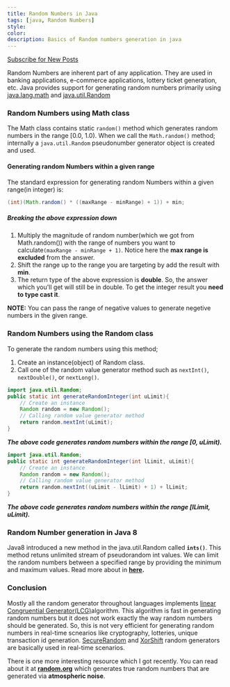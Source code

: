 ```yaml
---
title: Random Numbers in Java
tags: [java, Random Numbers]
style:
color:
description: Basics of Random numbers generation in java
---
```

<a class="text-center" href="https://feedburner.google.com/fb/a/mailverify?uri=Mandy8055&amp;loc=en_US" onclick="window.open(this.href, 'subscribe',
    'left=20,top=20,width=500,height=500,toolbar=1,resizable=0'); return false;">Subscribe for New Posts</a>

Random Numbers are inherent part of any application. They are used in banking applications, e-commerce applications, lottery ticket generation, etc. Java provides support for generating random numbers primarily using [java.lang.math](https://docs.oracle.com/javase/8/docs/api/java/lang/Math.html) and [java.util.Random](https://docs.oracle.com/javase/8/docs/api/java/util/Random.html) 

### Random Numbers using Math class

The Math class contains static `random()` method which generates random numbers in the range [0.0, 1.0). When we call the `Math.random()` method; internally a `java.util.Random` pseudonumber generator object is created and used.

#### Generating random Numbers within a given range
The standard expression for generating random Numbers within a given range(in integer) is:
```java
(int)(Math.random() * ((maxRange - minRange) + 1)) + min;    
```

##### Breaking the above expression down
1. Multiply the magnitude of random number(which we got from Math.random()) with the range of numbers you want to calculate`(maxRange - minRange + 1)`. Notice here the **max range is excluded** from the answer.
2. Shift the range up to the range you are targeting by add the result with **min**.
3. The return type of the above expression is **double**. So, the answer which you'll get will still be in double. To get the integer result you **need to type cast it**.

**NOTE:** You can pass the range of negative values to generate negetive numbers in the given range. 

### Random Numbers using the Random class

To generate the random numbers using this method;
1. Create an instance(object) of Random class.
2. Call one of the random value generator method such as `nextInt()`, `nextDouble()`, or `nextLong()`.

```java
import java.util.Random;
public static int generateRandomInteger(int uLimit){
    // Create an instance
    Random random = new Random();
    // Calling random value generator method 
    return random.nextInt(uLimit);
}
```
**_The above code generates random numbers within the range [0, uLimit)._**

```java
import java.util.Random;
public static int generateRandomInteger(int lLimit, uLimit){
    // Create an instance
    Random random = new Random();
    // Calling random value generator method 
    return random.nextInt((uLimit - lLimit) + 1) + lLimit;
}
```
**_The above code generates random numbers within the range [lLimit, uLimit)._**

### Random Number generation in Java 8
Java8 introduced a new method in the java.util.Random called **`ints()`**. This method retuns unlimited stream of pseudorandom int values. We can limit the random numbers between a specified range by providing the minimum and maximum values. Read more about in **[here](https://docs.oracle.com/javase/8/docs/api/java/util/Random.html).**

### Conclusion
Mostly all the random generator throughout languages implements [linear Congruential Generator(LCG)](https://en.wikipedia.org/wiki/Linear_congruential_generator)algorithm. This algorithm is fast in generating random numbers but it does not work exactly the way random numbers should be generated. So, this is not very efficient for generating random numbers in real-time scnearios like cryptography, lotteries, unique transaction id generation. [SecureRandom](https://docs.oracle.com/javase/8/docs/api/java/security/SecureRandom.html) and [XorShift](https://www.javamex.com/tutorials/random_numbers/xorshift.shtml#.Xje2fKbhUXd) random generators are basically used in real-time scenarios.

There is one more interesting resource which I got recently. You can read about it at **[random.org](https://random.org/)** which generates true random numbers that are generated via **atmospheric noise**. 

